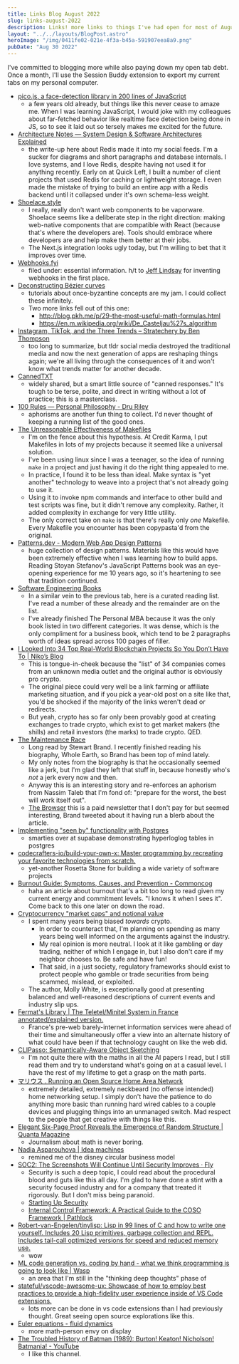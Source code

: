```yaml
---
title: Links Blog August 2022
slug: links-august-2022
description: Links! more links to things I've had open for most of August 2022
layout: "../../layouts/BlogPost.astro"
heroImage: "/img/0411fe02-021e-4f3a-b45a-591907eea8a9.png"
pubDate: "Aug 30 2022"
---
```


I've committed to blogging more while also paying down my open tab debt. Once a month, I'll use the Session Buddy extension to export my current tabs on my personal computer.

- [pico.js, a face-detection library in 200 lines of JavaScript](https://nenadmarkus.com/p/picojs-intro/)
    - a few years old already, but things like this never cease to amaze me. When I was learning JavaScript, I would joke with my colleagues about far-fetched behavior like realtime face detection being done in JS, so to see it laid out so tersely makes me excited for the future. 
- [Architecture Notes — System Design & Software Architectures Explained](https://architecturenotes.co/)
    - the write-up here about Redis made it into my social feeds. I'm a sucker for diagrams and short paragraphs and database internals. I love systems, and I love Redis, despite having not used it for anything recently. Early on at Quick Left, I built a number of client projects that used Redis for caching or lightweight storage. I even made the mistake of trying to build an entire app with a Redis backend until it collapsed under it's own schema-less weight.
- [Shoelace.style](https://shoelace.style/)
    - I really, really don't want web components to be vaporware. Shoelace seems like a deliberate step in the right direction: making web-native components that are compatible with React (because that's where the developers are). Tools should embrace where developers are and help make them better at their jobs.
    - The Next.js integration looks ugly today, but I'm willing to bet that it improves over time.
- [Webhooks.fyi](https://webhooks.fyi/)
    - filed under: essential information. h/t to [Jeff Lindsay](https://progrium.com) for inventing webhooks in the first place. 
- [Deconstructing Bézier curves](http://blog.pkh.me/p/33-deconstructing-be%CC%81zier-curves.html)
    - tutorials about once-byzantine concepts are my jam. I could collect these infinitely. 
    - Two more links fell out of this one:
        - http://blog.pkh.me/p/29-the-most-useful-math-formulas.html
        - https://en.m.wikipedia.org/wiki/De_Casteljau%27s_algorithm
- [Instagram, TikTok, and the Three Trends – Stratechery by Ben Thompson](https://stratechery.com/2022/instagram-tiktok-and-the-three-trends/)
    - too long to summarize, but tldr social media destroyed the traditional media and now the next generation of apps are reshaping things again; we're all living through the consequences of it and won't know what trends matter for another decade.
- [CannedTXT](https://cannedtxt.com/)
    - widely shared, but a smart little source of "canned responses." It's tough to be terse, polite, and direct in writing without a lot of practice; this is a masterclass.
- [100 Rules — Personal Philosophy - Dru Riley](https://druriley.com/100-rules-2020/)
    - aphorisms are another fun thing to collect. I'd never thought of keeping a running list of the good ones.
- [The Unreasonable Effectiveness of Makefiles](https://matt-rickard.com/the-unreasonable-effectiveness-of-makefiles)
    - I'm on the fence about this hypothesis. At Credit Karma, I put Makefiles in lots of my projects because it seemed like a universal solution.
    - I've been using linux since I was a teenager, so the idea of running `make` in a project and just having it do the right thing appealed to me.
    - In practice, I found it to be less than ideal. Make syntax is "yet another" technology to weave into a project that's not already going to use it.
    - Using it to invoke npm commands and interface to other build and test scripts was fine, but it didn't remove any complexity. Rather, it added complexity in exchange for very little utility.
    - The only correct take on `make` is that there's really only _one_ Makefile. Every Makefile you encounter has been copypasta'd from the original.
- [Patterns.dev - Modern Web App Design Patterns](https://www.patterns.dev/)
    - huge collection of design patterns. Materials like this would have been extremely effective when I was learning how to build apps. Reading Stoyan Stefanov's JavaScript Patterns book was an eye-opening experience for me 10 years ago, so it's heartening to see that tradition continued.
- [Software Engineering Books](https://software-engineering-books.com/)
    - In a similar vein to the previous tab, here is a curated reading list. I've read a number of these already and the remainder are on the list.
    - I've already finished The Personal MBA because it was the only book listed in two different categories. It was dense, which is the only compliment for a business book, which tend to be 2 paragraphs worth of ideas spread across 100 pages of filler.
- [I Looked Into 34 Top Real-World Blockchain Projects So You Don’t Have To | Niko’s Blog](https://weh.wtf/34-blockchain-projects.html)
    - This is tongue-in-cheek because the "list" of 34 companies comes from an unknown media outlet and the original author is obviously pro crypto.
    - The original piece could very well be a link farming or affiliate marketing situation, and if you pick a year-old post on a site like that, you'd be shocked if the majority of the links weren't dead or redirects.
    - But yeah, crypto has so far only been provably good at creating exchanges to trade crypto, which exist to get market makers (the shills) and retail investors (the marks) to trade crypto. QED.
- [The Maintenance Race](https://www.worksinprogress.co/issue/the-maintenance-race/)
    - Long read by Stewart Brand. I recently finished reading his biography, Whole Earth, so Brand has been top of mind lately.
    - My only notes from the biography is that he occasionally seemed like a jerk, but I'm glad they left that stuff in, because honestly who's _not_ a jerk every now and then.
    - Anyway this is an interesting story and re-enforces an aphorism from Nassim Taleb that I'm fond of: "prepare for the worst, the best will work itself out".
    - [The Browser](https://thebrowser.com/) this is a paid newsletter that I don't pay for but seemed interesting, Brand tweeted about it having run a blerb about the article.
- [Implementing "seen by" functionality with Postgres](https://supabase.com/blog/2022/07/18/seen-by-in-postgresql)
    - smarties over at supabase demonstrating hyperloglog tables in postgres
- [codecrafters-io/build-your-own-x: Master programming by recreating your favorite technologies from scratch.](https://github.com/codecrafters-io/build-your-own-x#build-your-own-3d-renderer)
    - yet-another Rosetta Stone for building a wide variety of software projects
- [Burnout Guide: Symptoms, Causes, and Prevention - Commoncog](https://commoncog.com/g/burnout/)
    - haha an article about burnout that's a bit too long to read given my current energy and commitment levels. "I knows it when I sees it". Come back to this one later on down the road.
- [Cryptocurrency "market caps" and notional value](https://blog.mollywhite.net/cryptocurrency-market-caps-and-notional-value/)
    - I spent many years being biased _towards_ crypto.
        - In order to counteract that, I'm planning on spending as many years being well informed on the arguments against the industry.
        - My real opinion is more neutral. I look at it like gambling or day trading, neither of which I engage in, but I also don't care if my neighbor chooses to. Be safe and have fun!
        - That said, in a just society, regulatory frameworks should exist to protect people who gamble or trade securities from being scammed, mislead, or exploited.
    - The author, Molly White, is exceptionally good at presenting balanced and well-reasoned descriptions of current events and industry slip ups.
- [Fermat's Library | The Teletel/Minitel System in France annotated/explained version.](https://fermatslibrary.com/s/the-teletel-minitel-system-in-france)
    - France's pre-web barely-internet information services were ahead of their time and simultaneously offer a view into an alternate history of what could have been if that technology caught on like the web did.
- [CLIPasso: Semantically-Aware Object Sketching](https://clipasso.github.io/clipasso/?utm_campaign=%22Securities%22%20by%20Lux%20Capital&utm_medium=email&utm_source=Revue%20newsletter)
    - I'm not quite there with the maths in all the AI papers I read, but I still read them and try to understand what's going on at a casual level. I have the rest of my lifetime to get a grasp on the math parts.
- [マリウス . Running an Open Source Home Area Network](https://xn--gckvb8fzb.com/running-an-open-source-home-area-network/)
    - extremely detailed, extremely neckbeard (no offense intended) home networking setup. I simply don't have the patience to do anything more basic than running hard wired cables to a couple devices and plugging things into an unmanaged switch. Mad respect to the people that get creative with things like this.
- [Elegant Six-Page Proof Reveals the Emergence of Random Structure | Quanta Magazine](https://www.quantamagazine.org/elegant-six-page-proof-reveals-the-emergence-of-random-structure-20220425/)
    - Journalism about math is never boring.
- [Nadia Asparouhova | Idea machines](https://nadia.xyz/idea-machines)
    - remined me of the disney circular business model
- [SOC2: The Screenshots Will Continue Until Security Improves · Fly](https://fly.io/blog/soc2-the-screenshots-will-continue-until-security-improves/)
    - Security is such a deep topic, I could read about the procedural blood and guts like this all day. I'm glad to have done a stint with a security focused industry and for a company that treated it rigorously. But I don't miss being paranoid.
    - [Starting Up Security](https://scrty.io/)
    - [Internal Control Framework: A Practical Guide to the COSO Framework | Pathlock](https://pathlock.com/learn/internal-control-framework-a-practical-guide-to-the-coso-framework/)
- [Robert-van-Engelen/tinylisp: Lisp in 99 lines of C and how to write one yourself. Includes 20 Lisp primitives, garbage collection and REPL. Includes tail-call optimized versions for speed and reduced memory use.](https://github.com/Robert-van-Engelen/tinylisp)
    - wow
- [ML code generation vs. coding by hand - what we think programming is going to look like | Wasp](https://wasp-lang.dev/blog/2022/06/24/ML-code-gen-vs-coding-by-hand-future)
    - an area that I'm still in the "thinking deep thoughts" phase of
- [stateful/vscode-awesome-ux: Showcase of how to employ best practices to provide a high-fidelity user experience inside of VS Code extensions.](https://github.com/stateful/vscode-awesome-ux)
    - lots more can be done in vs code extensions than I had previously thought. Great seeing open source explorations like this.
- [Euler equations - fluid dynamics](https://en.m.wikipedia.org/wiki/Euler_equations_(fluid_dynamics))
    - more math-person envy on display
- [The Troubled History of Batman (1989): Burton! Keaton! Nicholson! Batmania! - YouTube](https://www.youtube.com/watch?v=941vlJw5y8I)
    - I like this channel.
